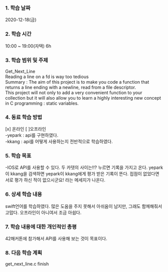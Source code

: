 ### 1. 학습 날짜 
2020-12-18(금)
​
### 2. 학습 시간
10:00 ~ 19:00(자택) 6h
​
### 3. 학습 범위 및 주제
Get_Next_Line <br>
Reading a line on a fd is way too tedious <br>
Summary : The aim of this project is to make you code a function that returns a line ending with a newline, read from a file descriptor. <br>
This project will not only to add a very convenient function to your collection but it will also allow you to learn a highly interesting new concept in C programming : static variables.
​
### 4. 동료 학습 방법 
[x] 온라인 [ ]오프라인 <br>
-yepark : api를 구현하였다. <br>
-kkang : api를 어떻게 사용하는지 전반적으로 학습하였다.
​
### 5. 학습 목표
-IOS로 API를 사용할 수 있다. 두 카뎃의 사이는!!? 누르면 기록을 가지고 온다. yepark이 kkang을 검색하면 yepark이 kkang에게 평가 받은 기록이 뜬다. 접점이 없었다면 서로 평가 하신 적이 없으시군요! 라는 메세지가 나온다.
​
### 6. 상세 학습 내용
swift언어를 학습하였다. 많은 도움을 주지 못해서 아쉬움이 남지만, 그래도 함께해줘서 고맙다. 오프라인이 아니여서 조금 아쉽다. 
​
### 7. 학습 내용에 대한 개인적인 총평
42해커톤에 참가해서 API를 사용해 보는 것이 목표이다. 
​
### 8. 다음 학습 계획
get_next_line.c finish